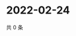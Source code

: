 # 2022-02-24

共 0 条

<!-- BEGIN WEIBO -->
<!-- 最后更新时间 Thu Feb 24 2022 15:14:09 GMT+0800 (China Standard Time) -->

<!-- END WEIBO -->
